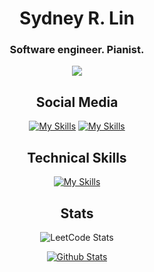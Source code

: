 <div align="center">

# Sydney R. Lin
### Software engineer. Pianist.

![](https://komarev.com/ghpvc/?username=sydneyliner&style=flat)


## Social Media
[![My Skills](https://skillicons.dev/icons?i=instagram)](https://instagram.com/sydneylin12)
[![My Skills](https://skillicons.dev/icons?i=linkedin)](https://www.linkedin.com/)

## Technical Skills
[![My Skills](https://skillicons.dev/icons?i=angular,aws,css,docker,dynamodb,express,figma,git,github,gmail,graphql,html,idea,java,jenkins,js,npm,ocaml,python,react,regex,scala,swift,ts&perline=8)](https://skillicons.dev)

## Stats
![LeetCode Stats](https://leetcard.jacoblin.cool/sydneylin12?theme=wtf&font=JetBrains%20Mono&ext=heatmap)

[![Github Stats](https://github-readme-stats.vercel.app/api?username=sydneylin12)](https://github.com/anuraghazra/github-readme-stats)

</div>